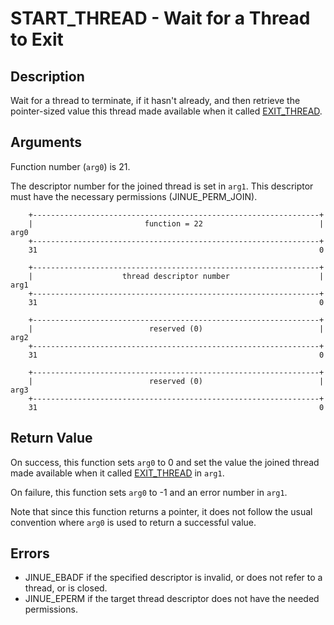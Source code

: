 # START_THREAD - Wait for a Thread to Exit

## Description

Wait for a thread to terminate, if it hasn't already, and then retrieve the
pointer-sized value this thread made available when it called
[EXIT_THREAD](exit-thread.md).

## Arguments

Function number (`arg0`) is 21.

The descriptor number for the joined thread is set in `arg1`. This descriptor
must have the necessary permissions (JINUE_PERM_JOIN).

```
    +----------------------------------------------------------------+
    |                         function = 22                          |  arg0
    +----------------------------------------------------------------+
    31                                                               0
    
    +----------------------------------------------------------------+
    |                    thread descriptor number                    |  arg1
    +----------------------------------------------------------------+
    31                                                               0

    +----------------------------------------------------------------+
    |                          reserved (0)                          |  arg2
    +----------------------------------------------------------------+
    31                                                               0

    +----------------------------------------------------------------+
    |                          reserved (0)                          |  arg3
    +----------------------------------------------------------------+
    31                                                               0
```

## Return Value

On success, this function sets `arg0` to 0 and set the value the joined thread
made available when it called [EXIT_THREAD](exit-thread.md) in `arg1`.

On failure, this function sets `arg0` to -1 and an error number in `arg1`.

Note that since this function returns a pointer, it does not follow the usual
convention where `arg0` is used to return a successful value.

## Errors

* JINUE_EBADF if the specified descriptor is invalid, or does not refer to a
thread, or is closed.
* JINUE_EPERM if the target thread descriptor does not have the needed
permissions.
